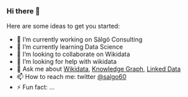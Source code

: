 ### Hi there 👋

<!--
**salgo60/salgo60** is a ✨ _special_ ✨ repository because its `README.md` (this file) appears on your GitHub profile.
-->
Here are some ideas to get you started:

- 🔭 I’m currently working on Sälgö Consulting
- 🌱 I’m currently learning Data Science
- 👯 I’m looking to collaborate on Wikidata
- 🤔 I’m looking for help with wikidata
- 💬 Ask me about [Wikidata](https://twitter.com/hashtag/Wikidata), [Knowledge Graph](https://twitter.com/hashtag/KnowledgeGraph), [Linked Data](https://twitter.com/hashtag/LinikedData)
- 📫 How to reach me: twitter [@salgo60](https://twitter.com/salgo60)
- ⚡ Fun fact: ...

